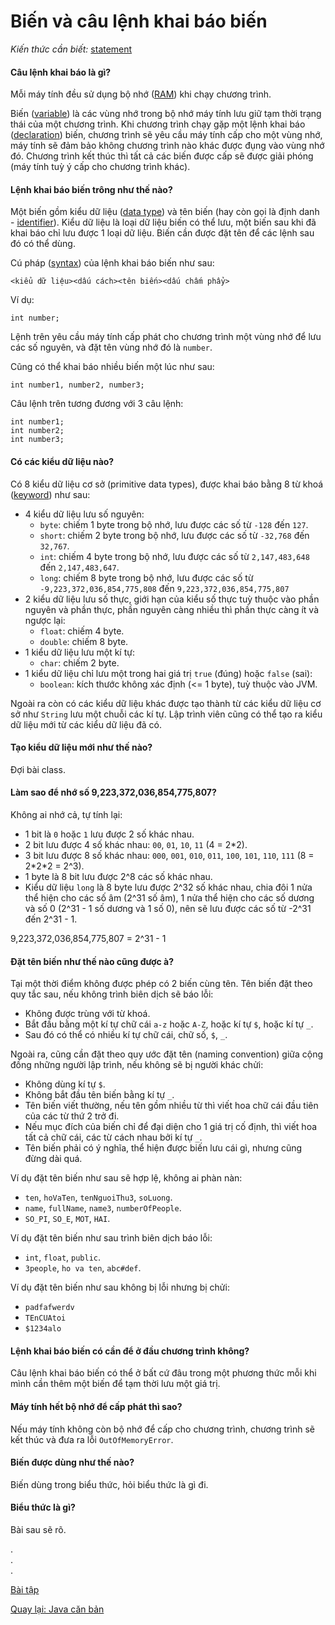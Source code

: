 # Biến và câu lệnh khai báo biến
*Kiến thức cần biết:* [statement](../../terminology.md#statement)

#### Câu lệnh khai báo là gì?
Mỗi máy tính đều sử dụng bộ nhớ ([RAM](../../terminology.md#ram)) khi chạy chương trình.

Biến ([variable](../../terminology.md#variable)) là các vùng nhớ trong bộ nhớ máy tính lưu giữ tạm thời trạng thái của một chương trình. Khi chương trình chạy gặp một lệnh khai báo ([declaration](../../terminology.md#declaration)) biến, chương trình sẽ yêu cầu máy tính cấp cho một vùng nhớ, máy tính sẽ đảm bảo không chương trình nào khác được đụng vào vùng nhớ đó. Chương trình kết thúc thì tất cả các biến được cấp sẽ được giải phóng (máy tính tuỳ ý cấp cho chương trình khác).

#### Lệnh khai báo biến trông như thế nào?
Một biến gồm kiểu dữ liệu ([data type](../../terminology.md#data-type)) và tên biến (hay còn gọi là định danh - [identifier](../../terminology.md#identifier)). Kiểu dữ liệu là loại dữ liệu biến có thể lưu, một biến sau khi đã khai báo chỉ lưu được 1 loại dữ liệu. Biến cần được đặt tên để các lệnh sau đó có thể dùng.

Cú pháp ([syntax](../../terminology.md#syntax)) của lệnh khai báo biến như sau:
```
<kiểu dữ liệu><dấu cách><tên biến><dấu chấm phẩy>
```

Ví dụ:
```
int number;
```
Lệnh trên yêu cầu máy tính cấp phát cho chương trình một vùng nhớ để lưu các số nguyên, và đặt tên vùng nhớ đó là `number`.

Cũng có thể khai báo nhiều biến một lúc như sau:
```
int number1, number2, number3;
```

Câu lệnh trên tương đương với 3 câu lệnh:
```
int number1;
int number2;
int number3;
```

#### Có các kiểu dữ liệu nào?

Có 8 kiểu dữ liệu cơ sở (primitive data types), được khai báo bằng 8 từ khoá ([keyword](#../../terminology.md#keyword)) như sau:
- 4 kiểu dữ liệu lưu số nguyên:
    - `byte`: chiếm 1 byte trong bộ nhớ, lưu được các số từ `-128` đến `127`.
    - `short`: chiếm 2 byte trong bộ nhớ, lưu được các số từ `-32,768` đến `32,767`.
    - `int`: chiếm 4 byte trong bộ nhớ, lưu được các số từ `2,147,483,648` đến `2,147,483,647`.
    - `long`: chiếm 8 byte trong bộ nhớ, lưu được các số từ `-9,223,372,036,854,775,808` đến `9,223,372,036,854,775,807`
- 2 kiểu dữ liệu lưu số thực, giới hạn của kiểu số thực tuỳ thuộc vào phần nguyên và phần thực, phần nguyên càng nhiều thì phần thực càng ít và ngược lại:
    - `float`: chiếm 4 byte.
    - `double`: chiếm 8 byte.
- 1 kiểu dữ liệu lưu một kí tự:
    - `char`: chiếm 2 byte.
- 1 kiểu dữ liệu chỉ lưu một trong hai giá trị `true` (đúng) hoặc `false` (sai):
    - `boolean`: kích thước không xác định (<= 1 byte), tuỳ thuộc vào JVM.

Ngoài ra còn có các kiểu dữ liệu khác được tạo thành từ các kiểu dữ liệu cơ sở như `String` lưu một chuỗi các kí tự. Lập trình viên cũng có thể tạo ra kiểu dữ liệu mới từ các kiểu dữ liệu đã có. 

#### Tạo kiểu dữ liệu mới như thế nào?
Đợi bài class.

#### Làm sao để nhớ số 9,223,372,036,854,775,807?
Không ai nhớ cả, tự tính lại:
- 1 bit là `0` hoặc `1` lưu được 2 số khác nhau.
- 2 bit lưu được 4 số khác nhau: `00`, `01`, `10`, `11` (4 = 2\*2).
- 3 bit lưu được 8 số khác nhau: `000`, `001`, `010`, `011`, `100`, `101`, `110`, `111` (8 = 2\*2\*2 = 2^3).
- 1 byte là 8 bit lưu được 2^8 các số khác nhau.
- Kiểu dữ liệu `long` là 8 byte lưu được 2^32 số khác nhau, chia đôi 1 nửa thể hiện cho các số âm (2^31 số âm), 1 nửa thể hiện cho các số dương và số 0 (2^31 - 1 số dương và 1 số 0), nên sẽ lưu được các số từ -2^31 đến 2^31 - 1.

9,223,372,036,854,775,807 = 2^31 - 1

#### Đặt tên biến như thế nào cũng được à?

Tại một thời điểm không được phép có 2 biến cùng tên. Tên biến đặt theo quy tắc sau, nếu không trình biên dịch sẽ báo lỗi:
- Không được trùng với từ khoá.
- Bắt đầu bằng một kí tự chữ cái `a-z` hoặc `A-Z`, hoặc kí tự `$`, hoặc kí tự `_`.
- Sau đó có thể có nhiều kí tự chữ cái, chữ số, `$`, `_`.

Ngoài ra, cũng cần đặt theo quy ước đặt tên (naming convention) giữa cộng đồng những người lập trình, nếu không sẽ bị người khác chửi:
- Không dùng kí tự `$`.
- Không bắt đầu tên biến bằng kí tự `_`.
- Tên biến viết thường, nếu tên gồm nhiều từ thì viết hoa chữ cái đầu tiên của các từ thứ 2 trở đi.
- Nếu mục đích của biến chỉ để đại diện cho 1 giá trị cố định, thì viết hoa tất cả chữ cái, các từ cách nhau bởi kí tự `_`.
- Tên biến phải có ý nghĩa, thể hiện được biến lưu cái gì, nhưng cũng đừng dài quá.

Ví dụ đặt tên biến như sau sẽ hợp lệ, không ai phàn nàn:
- `ten`, `hoVaTen`, `tenNguoiThu3`, `soLuong`.
- `name`, `fullName`, `name3`, `numberOfPeople`.
- `SO_PI`, `SO_E`, `MOT`, `HAI`.

Ví dụ đặt tên biến như sau trình biên dịch báo lỗi:
- `int`, `float`, `public`.
- `3people`, `ho va ten`, `abc#def`.

Ví dụ đặt tên biến như sau không bị lỗi nhưng bị chửi:
- `padfafwerdv`
- `TEnCUAtoi`
- `$1234alo`

#### Lệnh khai báo biến có cần để ở đầu chương trình không?
Câu lệnh khai báo biến có thể ở bất cứ đâu trong một phương thức mỗi khi mình cần thêm một biến để tạm thời lưu một giá trị.

#### Máy tính hết bộ nhớ để cấp phát thì sao?
Nếu máy tính không còn bộ nhớ để cấp cho chương trình, chương trình sẽ kết thúc và đưa ra lỗi `OutOfMemoryError`.

#### Biến được dùng như thế nào?
Biến dùng trong biểu thức, hỏi biểu thức là gì đi.

#### Biểu thức là gì?
Bài sau sẽ rõ.

.  
.  
.  

[Bài tập](exercise.md)

[Quay lại: Java căn bản](..)
